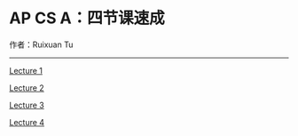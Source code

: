 # AP CS A：四节课速成

作者：Ruixuan Tu

---

[Lecture 1](/page/lec/apcs/1.html)

[Lecture 2](/page/lec/apcs/2.html)

[Lecture 3](/page/lec/apcs/3.html)

[Lecture 4](/page/lec/apcs/4.html)
